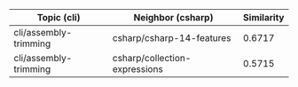 | Topic (cli) | Neighbor (csharp) | Similarity |
|-------------|-------------------|------------|
| cli/assembly-trimming | csharp/csharp-14-features | 0.6717 |
| cli/assembly-trimming | csharp/collection-expressions | 0.5715 |
